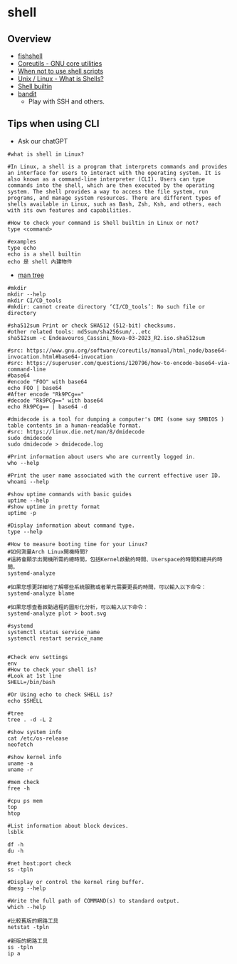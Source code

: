 # shell

## Overview

* [fishshell](https://fishshell.com/)
* [Coreutils - GNU core utilities](https://www.gnu.org/software/coreutils/)
* [When not to use shell scripts](https://tldp.org/LDP/abs/html/why-shell.html)
* [Unix / Linux - What is Shells?](https://www.tutorialspoint.com/unix/unix-what-is-shell.htm)
* [Shell builtin](https://zh.wikipedia.org/zh-tw/%E6%AE%BC%E5%B1%A4%E5%85%A7%E5%BB%BA%E6%8C%87%E4%BB%A4)
* [bandit](https://overthewire.org/wargames/bandit/bandit0.html)
    * Play with SSH and others.

## Tips when using CLI

* Ask our chatGPT

```shell
#what is shell in Linux?

#In Linux, a shell is a program that interprets commands and provides an interface for users to interact with the operating system. It is also known as a command-line interpreter (CLI). Users can type commands into the shell, which are then executed by the operating system. The shell provides a way to access the file system, run programs, and manage system resources. There are different types of shells available in Linux, such as Bash, Zsh, Ksh, and others, each with its own features and capabilities.

#How to check your command is Shell builtin in Linux or not?
type <command>

#examples
type echo
echo is a shell builtin
echo 是 shell 內建物件
```

* [man tree](https://linux.die.net/man/1/tree)

```shell
#mkdir
mkdir --help
mkdir CI/CD_tools
#mkdir: cannot create directory ‘CI/CD_tools’: No such file or directory

#sha512sum Print or check SHA512 (512-bit) checksums.
#other related tools: md5sum/sha256sum/...etc
sha512sum -c Endeavouros_Cassini_Nova-03-2023_R2.iso.sha512sum

#src: https://www.gnu.org/software/coreutils/manual/html_node/base64-invocation.html#base64-invocation
#src: https://superuser.com/questions/120796/how-to-encode-base64-via-command-line
#base64
#encode "FOO" with base64
echo FOO | base64
#After encode "Rk9PCg=="
#decode "Rk9PCg==" with base64
echo Rk9PCg== | base64 -d

#dmidecode is a tool for dumping a computer's DMI (some say SMBIOS ) table contents in a human-readable format.
#src: https://linux.die.net/man/8/dmidecode
sudo dmidecode
sudo dmidecode > dmidecode.log

#Print information about users who are currently logged in.
who --help

#Print the user name associated with the current effective user ID.
whoami --help

#show uptime commands with basic guides
uptime --help
#show uptime in pretty format
uptime -p

#Display information about command type.
type --help

#How to measure booting time for your Linux?
#如何測量Arch Linux開機時間?
#這將會顯示出開機所需的總時間，包括Kernel啟動的時間、Userspace的時間和總共的時間。
systemd-analyze

#如果您想更詳細地了解哪些系統服務或者單元需要更長的時間，可以輸入以下命令：
systemd-analyze blame

#如果您想查看啟動過程的圖形化分析，可以輸入以下命令：
systemd-analyze plot > boot.svg

#systemd
systemctl status service_name
systemctl restart service_name


#Check env settings
env
#How to check your shell is?
#Look at 1st line
SHELL=/bin/bash

#Or Using echo to check SHELL is?
echo $SHELL

#tree
tree . -d -L 2

#show system info
cat /etc/os-release
neofetch

#show kernel info
uname -a
uname -r

#mem check
free -h

#cpu ps mem
top
htop

#List information about block devices.
lsblk

df -h
du -h

#net host:port check
ss -tpln

#Display or control the kernel ring buffer.
dmesg --help

#Write the full path of COMMAND(s) to standard output.
which --help

#比較舊版的網路工具
netstat -tpln

#新版的網路工具
ss -tpln
ip a
```
